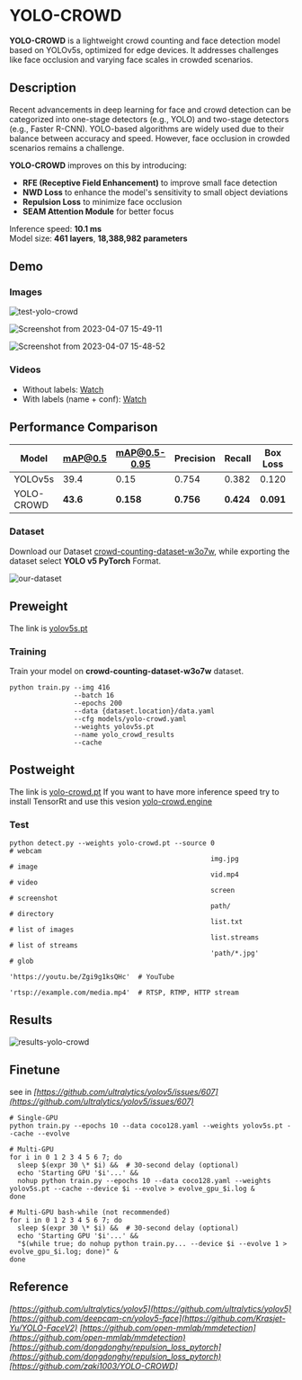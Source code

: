 # YOLO-CROWD

**YOLO-CROWD** is a lightweight crowd counting and face detection model based on YOLOv5s, optimized for edge devices. It addresses challenges like face occlusion and varying face scales in crowded scenarios.

## Description

Recent advancements in deep learning for face and crowd detection can be categorized into one-stage detectors (e.g., YOLO) and two-stage detectors (e.g., Faster R-CNN). YOLO-based algorithms are widely used due to their balance between accuracy and speed. However, face occlusion in crowded scenarios remains a challenge. 

**YOLO-CROWD** improves on this by introducing:
- **RFE (Receptive Field Enhancement)** to improve small face detection
- **NWD Loss** to enhance the model's sensitivity to small object deviations
- **Repulsion Loss** to minimize face occlusion
- **SEAM Attention Module** for better focus

Inference speed: **10.1 ms**  
Model size: **461 layers**, **18,388,982 parameters**

## Demo

### Images

![test-yolo-crowd](https://github.com/zaki1003/YOLO-CROWD/assets/65148928/6aed4956-1da5-4b98-ae8a-e7d9574b4054)

![Screenshot from 2023-04-07 15-49-11](https://github.com/zaki1003/YOLO-CROWD/assets/65148928/e435d92b-42f2-4152-bcad-b72268db8d0e)

![Screenshot from 2023-04-07 15-48-52](https://github.com/zaki1003/YOLO-CROWD/assets/65148928/2b5e3273-a697-472c-a201-0b23e5b2faa6)

### Videos
- Without labels: [Watch](https://github.com/zaki1003/YOLO-CROWD/assets/65148928/b0a57b00-ae72-4a5c-ad68-442be1889e0a)
- With labels (name + conf): [Watch](https://github.com/zaki1003/YOLO-CROWD/assets/65148928/44753430-c5ef-4c15-80c7-e0f328670aac)

## Performance Comparison

| Model         | mAP@0.5 | mAP@0.5-0.95 | Precision | Recall | Box Loss | Object Loss | Inference Time |
|---------------|---------|--------------|-----------|--------|----------|-------------|----------------|
| YOLOv5s       | 39.4    | 0.15         | 0.754     | 0.382  | 0.120    | 0.266       | **7 ms**       |
| YOLO-CROWD    | **43.6**| **0.158**    | **0.756** | **0.424**| **0.091** | **0.158**   | 10.1 ms        |

### Dataset

Download our Dataset [crowd-counting-dataset-w3o7w](https://universe.roboflow.com/crowd-dataset/crowd-counting-dataset-w3o7w), while exporting the dataset select **YOLO v5 PyTorch** Format.

![our-dataset](https://github.com/zaki1003/YOLO-CROWD/assets/65148928/7c574121-7eb5-450c-a61d-d259643d22fb)


## Preweight
The link is [yolov5s.pt](https://github.com/ultralytics/yolov5/releases/download/v5.0/yolov5s.pt)


### Training
Train your model on **crowd-counting-dataset-w3o7w** dataset.
```shell
python train.py --img 416
                --batch 16
                --epochs 200
                --data {dataset.location}/data.yaml
                --cfg models/yolo-crowd.yaml    
                --weights yolov5s.pt      
                --name yolo_crowd_results
                --cache
```

## Postweight
The link is [yolo-crowd.pt](https://drive.google.com/file/d/1xxXVCzseuzmHv7NoMQ03RVU_tDisWXjM/view?usp=sharing)
If you want to have more inference speed try to install TensorRt and use this vesion [yolo-crowd.engine](https://drive.google.com/file/d/1-189sscpNZBFaSHOz7dnEgAaFeUALiow/view?usp=sharing)


### Test
```shell
python detect.py --weights yolo-crowd.pt --source 0                               # webcam
                                                  img.jpg                         # image
                                                  vid.mp4                         # video
                                                  screen                          # screenshot
                                                  path/                           # directory
                                                  list.txt                        # list of images
                                                  list.streams                    # list of streams
                                                  'path/*.jpg'                    # glob
                                                  'https://youtu.be/Zgi9g1ksQHc'  # YouTube
                                                  'rtsp://example.com/media.mp4'  # RTSP, RTMP, HTTP stream
```



## Results

![results-yolo-crowd](https://github.com/zaki1003/YOLO-CROWD/assets/65148928/9e2d18ce-aaf6-4a20-91f0-d8d1eb88728c)


## Finetune
see in *[https://github.com/ultralytics/yolov5/issues/607](https://github.com/ultralytics/yolov5/issues/607)*
```shell
# Single-GPU
python train.py --epochs 10 --data coco128.yaml --weights yolov5s.pt --cache --evolve

# Multi-GPU
for i in 0 1 2 3 4 5 6 7; do
  sleep $(expr 30 \* $i) &&  # 30-second delay (optional)
  echo 'Starting GPU '$i'...' &&
  nohup python train.py --epochs 10 --data coco128.yaml --weights yolov5s.pt --cache --device $i --evolve > evolve_gpu_$i.log &
done

# Multi-GPU bash-while (not recommended)
for i in 0 1 2 3 4 5 6 7; do
  sleep $(expr 30 \* $i) &&  # 30-second delay (optional)
  echo 'Starting GPU '$i'...' &&
  "$(while true; do nohup python train.py... --device $i --evolve 1 > evolve_gpu_$i.log; done)" &
done
```

## Reference
*[https://github.com/ultralytics/yolov5](https://github.com/ultralytics/yolov5)*
*[https://github.com/deepcam-cn/yolov5-face](https://github.com/Krasjet-Yu/YOLO-FaceV2)*
*[https://github.com/open-mmlab/mmdetection](https://github.com/open-mmlab/mmdetection)*
*[https://github.com/dongdonghy/repulsion_loss_pytorch](https://github.com/dongdonghy/repulsion_loss_pytorch)*
*[https://github.com/zaki1003/YOLO-CROWD]*
